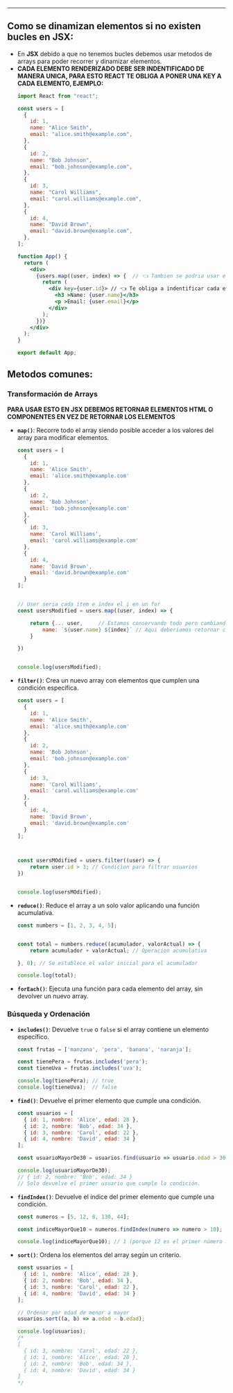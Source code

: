 
---
## Como se dinamizan elementos si no existen bucles en JSX:

- En **JSX** debido a que no tenemos bucles debemos usar metodos de arrays para poder recorrer y dinamizar elementos.
- **CADA ELEMENTO RENDERIZADO DEBE SER INDENTIFICADO DE MANERA UNICA, PARA ESTO REACT TE OBLIGA A PONER UNA KEY A CADA ELEMENTO, EJEMPLO:**
	```jsx
	import React from "react";

	const users = [
	  {
	    id: 1,
	    name: "Alice Smith",
	    email: "alice.smith@example.com",
	  },
	  {
	    id: 2,
	    name: "Bob Johnson",
	    email: "bob.johnson@example.com",
	  },
	  {
	    id: 3,
	    name: "Carol Williams",
	    email: "carol.williams@example.com",
	  },
	  {
	    id: 4,
	    name: "David Brown",
	    email: "david.brown@example.com",
	  },
	];
	
	function App() {
	  return (
	    <div>
	      {users.map((user, index) => {  // 👈 Tambien se podria usar el index para indenficar de manera unicauu
	        return (
	          <div key={user.id}> // 👈 Te obliga a indentificar cada elemento. 
	            <h3 >Name: {user.name}</h3>
	            <p >Email: {user.email}</p>
	          </div>
	        );
	      })}
	    </div>
	  );
	}
	
	export default App;
	```

## Metodos comunes:
### Transformación de Arrays

**PARA USAR ESTO EN JSX DEBEMOS RETORNAR ELEMENTOS HTML O COMPONENTES EN VEZ DE RETORNAR LOS ELEMENTOS**
- **`map()`**:  Recorre todo el array siendo posible acceder a los valores del array para modificar elementos.
	```javascript
	const users = [
	  {
	    id: 1,
	    name: 'Alice Smith',
	    email: 'alice.smith@example.com'
	  },
	  {
	    id: 2,
	    name: 'Bob Johnson',
	    email: 'bob.johnson@example.com'
	  },
	  {
	    id: 3,
	    name: 'Carol Williams',
	    email: 'carol.williams@example.com'
	  },
	  {
	    id: 4,
	    name: 'David Brown',
	    email: 'david.brown@example.com'
	  }
	];
	
	
	// User seria cada item e index el i en un for
	const usersModified = users.map((user, index) => {
	
	    return {... user,     // Estamos conservando todo pero cambiando el nombre de cada usuario
	        name: `${user.name} ${index}` // Aqui deberiamos retornar componentes de HTML
	    }
	
	})
	
	
	console.log(usersModified);
	```


- **`filter()`**: Crea un nuevo array con elementos que cumplen una condición específica.
	
	```javascript
	const users = [
	  {
	    id: 1,
	    name: 'Alice Smith',
	    email: 'alice.smith@example.com'
	  },
	  {
	    id: 2,
	    name: 'Bob Johnson',
	    email: 'bob.johnson@example.com'
	  },
	  {
	    id: 3,
	    name: 'Carol Williams',
	    email: 'carol.williams@example.com'
	  },
	  {
	    id: 4,
	    name: 'David Brown',
	    email: 'david.brown@example.com'
	  }
	];
	
	
	
	const usersMOdified = users.filter((user) => {
	    return user.id > 3; // Condicion para filtrar usuarios
	})
	
	
	console.log(usersMOdified);
	```

- **`reduce()`**: Reduce el array a un solo valor aplicando una función acumulativa.
	```javascript
	const numbers = [1, 2, 3, 4, 5];
	
	
	const total = numbers.reduce((acumulador, valorActual) => {
	    return acumulador + valorActual; // Operacion acumulativa
	
	}, 0); // Se establece el valor inicial para el acumulador
	
	console.log(total);
	```

- **`forEach()`**: Ejecuta una función para cada elemento del array, sin devolver un nuevo array.

### Búsqueda y Ordenación
- **`includes()`**: Devuelve `true` o `false` si el array contiene un elemento específico.
	```javascript
	const frutas = ['manzana', 'pera', 'banana', 'naranja'];
	
	const tienePera = frutas.includes('pera');
	const tieneUva = frutas.includes('uva');
	
	console.log(tienePera); // true
	console.log(tieneUva);  // false
	
	```


- **`find()`**: Devuelve el primer elemento que cumple una condición.
	```javascript
	const usuarios = [
	  { id: 1, nombre: 'Alice', edad: 28 },
	  { id: 2, nombre: 'Bob', edad: 34 },
	  { id: 3, nombre: 'Carol', edad: 22 },
	  { id: 4, nombre: 'David', edad: 34 }
	];
	
	const usuarioMayorDe30 = usuarios.find(usuario => usuario.edad > 30);
	
	console.log(usuarioMayorDe30); 
	// { id: 2, nombre: 'Bob', edad: 34 }
	// Solo devuelve el primer usuario que cumple la condición.
	```

- **`findIndex()`**: Devuelve el índice del primer elemento que cumple una condición.
	```javascript
	const numeros = [5, 12, 8, 130, 44];
	
	const indiceMayorQue10 = numeros.findIndex(numero => numero > 10);
	
	console.log(indiceMayorQue10); // 1 (porque 12 es el primer número mayor que 10)

	```

- **`sort()`**: Ordena los elementos del array según un criterio.
	```javascript
	const usuarios = [
	  { id: 1, nombre: 'Alice', edad: 28 },
	  { id: 2, nombre: 'Bob', edad: 34 },
	  { id: 3, nombre: 'Carol', edad: 22 },
	  { id: 4, nombre: 'David', edad: 34 }
	];
	
	// Ordenar por edad de menor a mayor
	usuarios.sort((a, b) => a.edad - b.edad);
	
	console.log(usuarios);
	/*
	[
	  { id: 3, nombre: 'Carol', edad: 22 },
	  { id: 1, nombre: 'Alice', edad: 28 },
	  { id: 2, nombre: 'Bob', edad: 34 },
	  { id: 4, nombre: 'David', edad: 34 }
	]
	*/
	```
